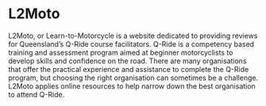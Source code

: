 # L2Moto

L2Moto, or Learn-to-Motorcycle is a website dedicated to providing reviews for Queensland’s Q-Ride course facilitators. Q-Ride is a competency based training and assessment program aimed at beginner motorcyclists to develop skills and confidence on the road. There are many organisations that offer the practical experience and assistance to complete the Q-Ride program, but choosing the right organisation can sometimes be a challenge. L2Moto applies online resources to help narrow down the best organisation to attend Q-Ride. 


